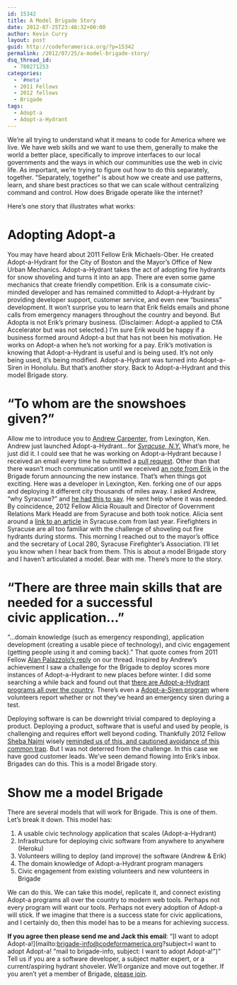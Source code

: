 ```yaml
---
id: 15342
title: A Model Brigade Story
date: 2012-07-25T23:48:32+00:00
author: Kevin Curry
layout: post
guid: http://codeforamerica.org/?p=15342
permalink: /2012/07/25/a-model-brigade-story/
dsq_thread_id:
  - 780271253
categories:
  - '#meta'
  - 2011 Fellows
  - 2012 fellows
  - Brigade
tags:
  - Adopt-a
  - Adopt-a-Hydrant
---
```

We&#8217;re all trying to understand what it means to code for America where we live. We have web skills and we want to use them, generally to make the world a better place, specifically to improve interfaces to our local governments and the ways in which our communities use the web in civic life. As important, we&#8217;re trying to figure out how to do this separately, together. &#8220;Separately, together&#8221; is about how we create and use patterns, learn, and share best practices so that we can scale without centralizing command and control. How does Brigade operate like the internet?

Here&#8217;s one story that illustrates what works:

# Adopting Adopt-a

You may have heard about 2011 Fellow Erik Michaels-Ober. He created Adopt-a-Hydrant for the City of Boston and the Mayor&#8217;s Office of New Urban Mechanics. Adopt-a-Hydrant takes the act of adopting fire hydrants for snow shoveling and turns it into an app. There are even some game mechanics that create friendly competition. Erik is a consumate civic-minded developer and has remained committed to Adopt-a-Hydrant by providing developer support, customer service, and even new &#8220;business&#8221; development. It won&#8217;t surprise you to learn that Erik fields emails and phone calls from emergency managers throughout the country and beyond. But Adopta is not Erik&#8217;s primary business. (Disclaimer: Adopt-a applied to CfA Accelerator but was not selected.) I&#8217;m sure Erik would be happy if a business formed around Adopt-a but that has not been his motivation. He works on Adopt-a when he&#8217;s not working for a pay. Erik&#8217;s motivation is knowing that Adopt-a-Hydrant is useful and is being used. It&#8217;s not only being used, it&#8217;s being modified. Adopt-a-Hydrant was turned into Adopt-a-Siren in Honolulu. But that&#8217;s another story. Back to Adopt-a-Hydrant and this model Brigade story.

# &#8220;To whom are the snowshoes given?&#8221;

Allow me to introduce you to [Andrew Carpenter](http://brigade.codeforamerica.org/users/68 "Andrew's Brigade profile"), from Lexington, Ken. Andrew just launched Adopt-a-Hydrant&#8230;for [_Syracuse, N.Y._](http://adopt-a-hydrant-syracuse.herokuapp.com/ "Adopt-a-hydrant Syracuse") What&#8217;s more, he just did it. I could see that he was working on Adopt-a-Hydrant because I received an email every time he submitted a [pull request](https://github.com/codeforamerica/adopt-a-hydrant/pulls "GitHub pulls from Adopt-a"). Other than that there wasn&#8217;t much communication until we received [an note from Erik](https://groups.google.com/a/codeforamerica.org/d/msg/brigade/OMWxIqusdec/2-OGXgFxVy0J "Google Group post") in the Brigade forum announcing the new instance. That&#8217;s when things got exciting. Here was a developer in Lexington, Ken. forking one of our apps and deploying it different city thousands of miles away. I asked Andrew, &#8220;why Syracuse?&#8221; and [he had this to say](https://groups.google.com/a/codeforamerica.org/d/msg/brigade/OMWxIqusdec/cROyJcpY8qkJ "Google Groups post from Drew"). He sent help where it was needed. By coincidence, 2012 Fellow Alicia Rouault and Director of Government Relations Mark Headd are from Syracuse and both took notice. Alicia sent around a [link to an article](http://www.syracuse.com/news/index.ssf/2011/02/syracuse_area_firefighters_ask.html "syracuse.com article") in Syracuse.com from last year. Firefighters in Syracuse are all too familiar with the challenge of shoveling out fire hydrants during storms. This morning I reached out to the mayor&#8217;s office and the secretary of Local 280, Syracuse Firefighter&#8217;s Association. I&#8217;ll let you know when I hear back from them. This is about a model Brigade story and I haven&#8217;t articulated a model. Bear with me. There&#8217;s more to the story.

# &#8220;There are three main skills that are needed for a successful civic application&#8230;&#8221;

&#8220;&#8230;domain knowledge (such as emergency responding), application development (creating a usable piece of technology), and civic engagement (getting people using it and coming back).&#8221; That quote comes from 2011 Fellow [Alan Palazzolo&#8217;s reply](https://groups.google.com/a/codeforamerica.org/d/msg/brigade/OMWxIqusdec/8BQJJYFdQHAJ "Brigade forum post by Alan") on our thread. Inspired by Andrew&#8217;s achievement I saw a challenge for the Brigade to deploy scores more instances of Adopt-a-Hydrant to new places before winter. I did some searching a while back and found out that [there are Adopt-a-Hydrant programs all over the country](https://groups.google.com/a/codeforamerica.org/d/msg/brigade/OMWxIqusdec/XRlQtVwFgQkJ "my Brigade forum post with links to programs"). There&#8217;s even a [Adopt-a-Siren program](http://www.ci.woodbury.mn.us/emergency-preparedness/adopt-a-siren "Woodbury, MN adopt-a-siren program page") where volunteers report whether or not they&#8217;ve heard an emergency siren during a test.

Deploying software is can be downright trivial compared to deploying a product. Deploying a product, software that is useful and used by people, is challenging and requires effort well beyond coding. Thankfully 2012 Fellow [Sheba Najmi](http://codeforamerica.org/author/sheba/) wisely [reminded us of this, and cautioned avoidance of this common trap](https://groups.google.com/a/codeforamerica.org/d/msg/brigade/OMWxIqusdec/-E_8SB04uGkJ "Brigade post from Sheba"). But I was not deterred from the challenge. In this case we have good customer leads. We&#8217;ve seen demand flowing into Erik&#8217;s inbox. Brigades can do this. This is a model Brigade story.

# Show me a model Brigade

There are several models that will work for Brigade. This is one of them. Let&#8217;s break it down. This model has:

  1. A usable civic technology application that scales (Adopt-a-Hydrant)
  2. Infrastructure for deploying civic software from anywhere to anywhere (Heroku)
  3. Volunteers willing to deploy (and improve) the software (Andrew & Erik)
  4. The domain knowledge of Adopt-a-Hydrant program managers
  5. Civic engagement from existing volunteers and new volunteers in Brigade

We can do this. We can take this model, replicate it, and connect existing Adopt-a programs all over the country to modern web tools. Perhaps not every program will want our tools. Perhaps not every adoption of Adopt-a will stick. If we imagine that there is a success state for civic applications, and I certainly do, then this model has to be a means for achieving success.

**If you agree then please send me and Jack this email**: &#8220;[I want to adopt Adopt-a!](mailto:brigade-info@codeformamerica.org?subject=I want to adopt Adopt-a! "mail to brigade-info, subject: I want to adopt Adopt-a!")&#8221; Tell us if you are a software developer, a subject matter expert, or a current/aspiring hydrant shoveler. We&#8217;ll organize and move out together. If you aren&#8217;t yet a member of Brigade, [please join](http://brigade.codeforamerica.org "Brigade home").